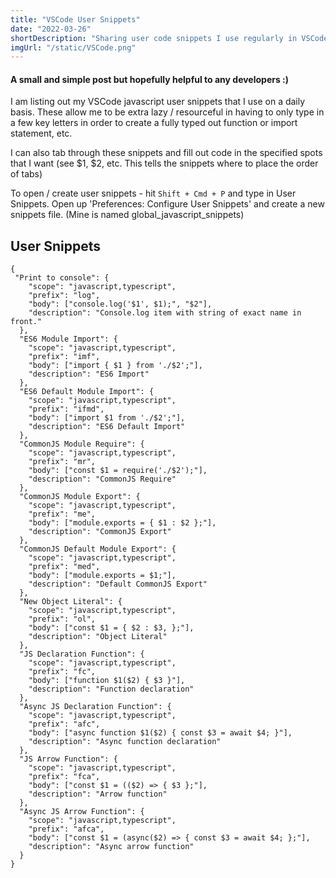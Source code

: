 ```yaml
---
title: "VSCode User Snippets"
date: "2022-03-26"
shortDescription: "Sharing user code snippets I use regularly in VSCode."
imgUrl: "/static/VSCode.png"
---
```


#### A small and simple post but hopefully helpful to any developers :)

I am listing out my VSCode javascript user snippets that I use on a daily basis. These allow me to be extra lazy / resourceful in having to only type in a few key letters in order to create a fully typed out function or import statement, etc.

I can also tab through these snippets and fill out code in the specified spots that I want (see $1, $2, etc. This tells the snippets where to place the order of tabs)

To open / create user snippets - hit `Shift + Cmd + P` and type in User Snippets.
Open up 'Preferences: Configure User Snippets' and create a new snippets file. (Mine is named global_javascript_snippets)

## User Snippets

```
{
 "Print to console": {
    "scope": "javascript,typescript",
    "prefix": "log",
    "body": ["console.log('$1', $1);", "$2"],
    "description": "Console.log item with string of exact name in front."
  },
  "ES6 Module Import": {
    "scope": "javascript,typescript",
    "prefix": "imf",
    "body": ["import { $1 } from './$2';"],
    "description": "ES6 Import"
  },
  "ES6 Default Module Import": {
    "scope": "javascript,typescript",
    "prefix": "ifmd",
    "body": ["import $1 from './$2';"],
    "description": "ES6 Default Import"
  },
  "CommonJS Module Require": {
    "scope": "javascript,typescript",
    "prefix": "mr",
    "body": ["const $1 = require('./$2');"],
    "description": "CommonJS Require"
  },
  "CommonJS Module Export": {
    "scope": "javascript,typescript",
    "prefix": "me",
    "body": ["module.exports = { $1 : $2 };"],
    "description": "CommonJS Export"
  },
  "CommonJS Default Module Export": {
    "scope": "javascript,typescript",
    "prefix": "med",
    "body": ["module.exports = $1;"],
    "description": "Default CommonJS Export"
  },
  "New Object Literal": {
    "scope": "javascript,typescript",
    "prefix": "ol",
    "body": ["const $1 = { $2 : $3, };"],
    "description": "Object Literal"
  },
  "JS Declaration Function": {
    "scope": "javascript,typescript",
    "prefix": "fc",
    "body": ["function $1($2) { $3 }"],
    "description": "Function declaration"
  },
  "Async JS Declaration Function": {
    "scope": "javascript,typescript",
    "prefix": "afc",
    "body": ["async function $1($2) { const $3 = await $4; }"],
    "description": "Async function declaration"
  },
  "JS Arrow Function": {
    "scope": "javascript,typescript",
    "prefix": "fca",
    "body": ["const $1 = (($2) => { $3 };"],
    "description": "Arrow function"
  },
  "Async JS Arrow Function": {
    "scope": "javascript,typescript",
    "prefix": "afca",
    "body": ["const $1 = (async($2) => { const $3 = await $4; };"],
    "description": "Async arrow function"
  }
}
```
